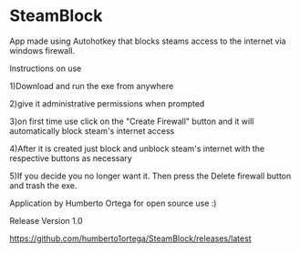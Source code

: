 # SteamBlock
App made using Autohotkey that blocks steams access to the internet via windows firewall.

Instructions on use

1)Download and run the exe from anywhere

2)give it administrative permissions when prompted

3)on first time use click on the "Create Firewall" button and it will automatically block steam's internet access

4)After it is created just block and unblock steam's internet with the respective buttons as necessary

5)If you decide you no longer want it.  Then press the Delete firewall button and trash the exe.  

Application by Humberto Ortega for open source use :)



Release Version 1.0

https://github.com/humberto1ortega/SteamBlock/releases/latest
